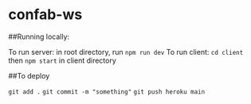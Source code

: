 # confab-ws

##Running locally:

To run server: in root directory, run `npm run dev`
To run client: `cd client` then `npm start` in client directory


##To deploy

`git add .`
`git commit -m "something"`
`git push heroku main`

